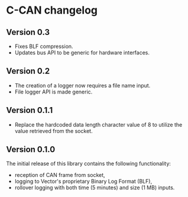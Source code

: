 # C-CAN changelog

## Version 0.3 

- Fixes BLF compression.
- Updates bus API to be generic for hardware interfaces.

## Version 0.2

- The creation of a logger now requires a file name input.
- File logger API is made generic. 

## Version 0.1.1

- Replace the hardcoded data length character value of 8 to utilize the value retrieved from the socket. 

## Version 0.1.0

The initial release of this library contains the following functionality:
- reception of CAN frame from socket,
- logging to Vector's proprietary Binary Log Format (BLF),
- rollover logging with both time (5 minutes) and size (1 MB) inputs.
